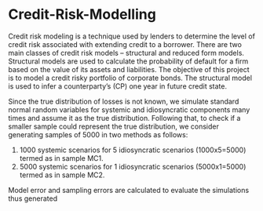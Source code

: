 # Credit-Risk-Modelling

Credit risk modeling is a technique used by lenders to determine the level of credit risk associated with extending credit to a borrower. There are two main classes of credit risk
models – structural and reduced form models. Structural models are used to calculate the probability of default for a firm based on the value of its assets and liabilities. The objective of this project is to model a credit risky portfolio of corporate bonds. The structural model is used to infer a counterparty’s (CP) one year in future credit state.

Since the true distribution of losses is not known, we simulate standard normal random variables for systemic and idiosyncratic components many times and assume it as the true distribution. Following that, to check if a smaller sample could represent the true distribution, we consider generating samples of 5000 in two methods as follows:
1. 1000 systemic scenarios for 5 idiosyncratic scenarios (1000x5=5000) termed as in sample MC1.
2. 5000 systemic scenarios for 1 idiosyncratic scenarios (5000x1=5000) termed as in sample MC2.

Model error and sampling errors are calculated to evaluate the simulations thus generated




